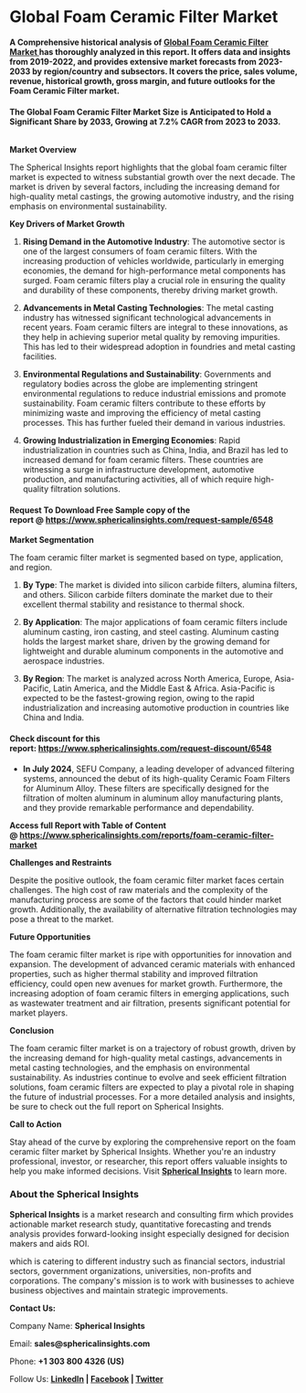 <h1 class="news-post-title">Global Foam Ceramic Filter Market</h1>
<p><strong>A Comprehensive historical analysis of&nbsp;<a href="https://www.sphericalinsights.com/reports/foam-ceramic-filter-market" target="_blank" rel="noreferrer noopener">Global Foam Ceramic Filter Market&nbsp;</a>has thoroughly analyzed in this report. It offers data and insights from 2019-2022, and provides extensive market forecasts from 2023-2033 by region/country and subsectors. It covers the price, sales volume, revenue, historical growth, gross margin, and future outlooks for the Foam Ceramic Filter market.</strong></p>
<h4><strong>The Global Foam Ceramic Filter Market Size is Anticipated to Hold a Significant Share by 2033, Growing at 7.2% CAGR from 2023 to 2033.</strong></h4>
<p><strong><img src="https://www.sphericalinsights.com/images/rd/global-foam-ceramic-filter-market.png" alt="" /></strong></p>
<p><strong>Market Overview</strong></p>
<p>The Spherical Insights report highlights that the global foam ceramic filter market is expected to witness substantial growth over the next decade. The market is driven by several factors, including the increasing demand for high-quality metal castings, the growing automotive industry, and the rising emphasis on environmental sustainability.</p>
<p><strong>Key Drivers of Market Growth</strong></p>
<ol>
<li>
<p><strong>Rising Demand in the Automotive Industry</strong>: The automotive sector is one of the largest consumers of foam ceramic filters. With the increasing production of vehicles worldwide, particularly in emerging economies, the demand for high-performance metal components has surged. Foam ceramic filters play a crucial role in ensuring the quality and durability of these components, thereby driving market growth.</p>
</li>
<li>
<p><strong>Advancements in Metal Casting Technologies</strong>: The metal casting industry has witnessed significant technological advancements in recent years. Foam ceramic filters are integral to these innovations, as they help in achieving superior metal quality by removing impurities. This has led to their widespread adoption in foundries and metal casting facilities.</p>
</li>
<li>
<p><strong>Environmental Regulations and Sustainability</strong>: Governments and regulatory bodies across the globe are implementing stringent environmental regulations to reduce industrial emissions and promote sustainability. Foam ceramic filters contribute to these efforts by minimizing waste and improving the efficiency of metal casting processes. This has further fueled their demand in various industries.</p>
</li>
<li>
<p><strong>Growing Industrialization in Emerging Economies</strong>: Rapid industrialization in countries such as China, India, and Brazil has led to increased demand for foam ceramic filters. These countries are witnessing a surge in infrastructure development, automotive production, and manufacturing activities, all of which require high-quality filtration solutions.</p>
</li>
</ol>
<h4>Request To Download Free Sample copy of the report&nbsp;@&nbsp;<a href="https://www.sphericalinsights.com/request-sample/6548">https://www.sphericalinsights.com/request-sample/6548</a></h4>
<p><strong>Market Segmentation</strong></p>
<p>The foam ceramic filter market is segmented based on type, application, and region.</p>
<ol>
<li>
<p><strong>By Type</strong>: The market is divided into silicon carbide filters, alumina filters, and others. Silicon carbide filters dominate the market due to their excellent thermal stability and resistance to thermal shock.</p>
</li>
<li>
<p><strong>By Application</strong>: The major applications of foam ceramic filters include aluminum casting, iron casting, and steel casting. Aluminum casting holds the largest market share, driven by the growing demand for lightweight and durable aluminum components in the automotive and aerospace industries.</p>
</li>
<li>
<p><strong>By Region</strong>: The market is analyzed across North America, Europe, Asia-Pacific, Latin America, and the Middle East &amp; Africa. Asia-Pacific is expected to be the fastest-growing region, owing to the rapid industrialization and increasing automotive production in countries like China and India.</p>
</li>
</ol>
<h4>Check discount for this report:&nbsp;<a href="https://www.sphericalinsights.com/request-discount/6548">https://www.sphericalinsights.com/request-discount/6548</a></h4>
<ul>
<li><strong>In July 2024</strong>, SEFU Company, a leading developer of advanced filtering systems, announced the debut of its high-quality Ceramic Foam Filters for Aluminum Alloy. These filters are specifically designed for the filtration of molten aluminum in aluminum alloy manufacturing plants, and they provide remarkable performance and dependability.</li>
</ul>
<p><strong>Access full Report with Table of Content @&nbsp;<a href="https://www.sphericalinsights.com/reports/foam-ceramic-filter-market">https://www.sphericalinsights.com/reports/foam-ceramic-filter-market</a>&nbsp;</strong></p>
<p><strong>Challenges and Restraints</strong></p>
<p>Despite the positive outlook, the foam ceramic filter market faces certain challenges. The high cost of raw materials and the complexity of the manufacturing process are some of the factors that could hinder market growth. Additionally, the availability of alternative filtration technologies may pose a threat to the market.</p>
<p><strong>Future Opportunities</strong></p>
<p>The foam ceramic filter market is ripe with opportunities for innovation and expansion. The development of advanced ceramic materials with enhanced properties, such as higher thermal stability and improved filtration efficiency, could open new avenues for market growth. Furthermore, the increasing adoption of foam ceramic filters in emerging applications, such as wastewater treatment and air filtration, presents significant potential for market players.</p>
<p><strong>Conclusion</strong></p>
<p>The foam ceramic filter market is on a trajectory of robust growth, driven by the increasing demand for high-quality metal castings, advancements in metal casting technologies, and the emphasis on environmental sustainability. As industries continue to evolve and seek efficient filtration solutions, foam ceramic filters are expected to play a pivotal role in shaping the future of industrial processes. For a more detailed analysis and insights, be sure to check out the full report on Spherical Insights.</p>
<p><strong>Call to Action</strong></p>
<p>Stay ahead of the curve by exploring the comprehensive report on the foam ceramic filter market by Spherical Insights. Whether you're an industry professional, investor, or researcher, this report offers valuable insights to help you make informed decisions. Visit&nbsp;<strong><a href="https://www.sphericalinsights.com/" target="_blank" rel="noreferrer noopener">Spherical Insights</a></strong>&nbsp;to learn more.</p>
<h3><strong>About the Spherical Insights</strong></h3>
<p><strong>Spherical Insights</strong>&nbsp;is a market research and consulting firm which provides actionable market research study, quantitative forecasting and trends analysis provides forward-looking insight especially designed for decision makers and aids ROI.</p>
<p>which is catering to different industry such as financial sectors, industrial sectors, government organizations, universities, non-profits and corporations. The company's mission is to work with businesses to achieve business objectives and maintain strategic improvements.</p>
<p><strong>Contact Us:</strong></p>
<p>Company Name:&nbsp;<strong>Spherical Insights</strong></p>
<p>Email:&nbsp;<strong>sales@sphericalinsights.com</strong></p>
<p>Phone:&nbsp;<strong>+1 303 800 4326 (US)</strong></p>
<p>Follow Us:&nbsp;<strong><a href="https://www.linkedin.com/company/spherical-insight/"><u>LinkedIn</u></a>&nbsp;|&nbsp;<a href="https://www.facebook.com/sphericalinsights22"><u>Facebook</u></a>&nbsp;|&nbsp;<a href="https://twitter.com/SInsights_US"><u>Twitter</u></a></strong></p>
